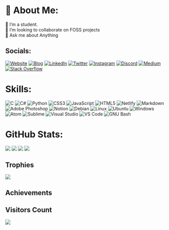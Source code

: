 # 💫 About Me:
🔭 I’m a student.<br>
👯 I’m looking to collaborate on FOSS projects<br>
💬 Ask me about Anything

## Socials:
[![Website](https://img.shields.io/badge/website-000000?style=for-the-badge&logo=About.&logoColor=white)](https://vishalrashmika.github.io/)
[![Blog](https://img.shields.io/badge/blog-000000?style=for-the-badge&logo=About.&logoColor=white)](https://vishalrashmikablog.netlify.app/)
[![LinkedIn](https://img.shields.io/badge/LinkedIn-0077B5?style=for-the-badge&logo=linkedin&logoColor=white)](https://linkedin.com/in/vishal-rashmika-838985228) 
[![Twitter](https://img.shields.io/badge/Twitter-1DA1F2?style=for-the-badge&logo=twitter&logoColor=white)](https://twitter.com/Vishal_Rashmika)
[![Instagram](https://img.shields.io/badge/Instagram-E4405F?style=for-the-badge&logo=instagram&logoColor=white)](https://instagram.com/j.m.v.r.p) 
[![Discord](https://img.shields.io/badge/Discord-7289DA?style=for-the-badge&logo=discord&logoColor=white)](htttps://discord.gg/Akira-Arashikage#2618) 
[![Medium](https://img.shields.io/badge/Medium-12100E?style=for-the-badge&logo=medium&logoColor=white)](https://medium.com/@VishalRashmika) 
[![Stack Overflow](https://img.shields.io/badge/Stack_Overflow-FE7A16?style=for-the-badge&logo=stack-overflow&logoColor=white)](https://stackoverflow.com/users/18637594/vishalrashmika) 
<!-- [![Reddit](https://img.shields.io/badge/Reddit-FF4500?style=for-the-badge&logo=reddit&logoColor=white)](#)  -->
<!-- https://img.shields.io/badge/YouTube-FF0000?style=for-the-badge&logo=youtube&logoColor=white  -->

# Skills:
![C](https://img.shields.io/badge/c-%2300599C.svg?style=for-the-badge&logo=c&logoColor=white) 
![C#](https://img.shields.io/badge/c%23-%23239120.svg?style=for-the-badge&logo=c-sharp&logoColor=white) 
![Python](https://img.shields.io/badge/python-3670A0?style=for-the-badge&logo=python&logoColor=ffdd54) 
![CSS3](https://img.shields.io/badge/css3-%231572B6.svg?style=for-the-badge&logo=css3&logoColor=white) 
![JavaScript](https://img.shields.io/badge/javascript-%23323330.svg?style=for-the-badge&logo=javascript&logoColor=%23F7DF1E) 
![HTML5](https://img.shields.io/badge/html5-%23E34F26.svg?style=for-the-badge&logo=html5&logoColor=white) 
![Netlify](https://img.shields.io/badge/netlify-%23000000.svg?style=for-the-badge&logo=netlify&logoColor=#00C7B7) 
![Markdown](https://img.shields.io/badge/markdown-%23000000.svg?style=for-the-badge&logo=markdown&logoColor=white) 
![Adobe Photoshop](https://img.shields.io/badge/adobephotoshop-%2331A8FF.svg?style=for-the-badge&logo=adobephotoshop&logoColor=white) 
![Notion](https://img.shields.io/badge/Notion-%23000000.svg?style=for-the-badge&logo=notion&logoColor=white)
![Debian](https://img.shields.io/badge/Debian-A81D33?style=for-the-badge&logo=debian&logoColor=white)
![Linux](https://img.shields.io/badge/Linux-FCC624?style=for-the-badge&logo=linux&logoColor=black)
![Ubuntu](https://img.shields.io/badge/Ubuntu-E95420?style=for-the-badge&logo=ubuntu&logoColor=white)
![Windows](https://img.shields.io/badge/Windows-0078D6?style=for-the-badge&logo=windows&logoColor=white)
![Atom](https://img.shields.io/badge/Atom-66595C?style=for-the-badge&logo=Atom&logoColor=white)
![Sublime](https://img.shields.io/badge/sublime_text-%23575757.svg?&style=for-the-badge&logo=sublime-text&logoColor=important)
![Visual Studio](https://img.shields.io/badge/Visual_Studio-5C2D91?style=for-the-badge&logo=visual%20studio&logoColor=white)
![VS Code](https://img.shields.io/badge/VSCode-0078D4?style=for-the-badge&logo=visual%20studio%20code&logoColor=white)
![GNU Bash](https://img.shields.io/badge/GNU%20Bash-4EAA25?style=for-the-badge&logo=GNU%20Bash&logoColor=white)
<!-- ![Wordpress](https://img.shields.io/badge/Windows_XP-003399?style=for-the-badge&logo=windows-xp&logoColor=white) -->
<!-- ![MySQL](https://img.shields.io/badge/MySQL-005C84?style=for-the-badge&logo=mysql&logoColor=white)  -->
<!-- ![Bootstrap](https://img.shields.io/badge/bootstrap-%23563D7C.svg?style=for-the-badge&logo=bootstrap&logoColor=white)  -->
<!-- ![Shell Script](https://img.shields.io/badge/shell_script-%23121011.svg?style=for-the-badge&logo=gnu-bash&logoColor=white)  -->
<!-- ![Colab](https://img.shields.io/badge/Colab-F9AB00?style=for-the-badge&logo=googlecolab&color=525252) -->
<!-- ![Replit](https://img.shields.io/badge/replit-667881?style=for-the-badge&logo=replit&logoColor=white) -->
<!-- ![Adobe Premiere Pro](https://img.shields.io/badge/Adobe%20Premiere%20Pro-9999FF.svg?style=for-the-badge&logo=Adobe%20Premiere%20Pro&logoColor=white)  -->
<!-- ![Oracle](https://img.shields.io/badge/Oracle-F80000?style=for-the-badge&logo=oracle&logoColor=white)  -->
<!-- ![PowerShell](https://img.shields.io/badge/powershell-5391FE?style=for-the-badge&logo=powershell&logoColor=white) -->
<!-- ![Windows XP](https://img.shields.io/badge/Windows_XP-003399?style=for-the-badge&logo=windows-xp&logoColor=white) -->
<!-- ![Gimp Gnu Image Manipulation Program](https://img.shields.io/badge/Gimp-657D8B?style=for-the-badge&logo=gimp&logoColor=FFFFFF)  -->
<!-- ![VirtualBox](https://img.shields.io/badge/VirtualBox-21416b?style=for-the-badge&logo=VirtualBox&logoColor=white) -->
<!-- ![Vmware](https://img.shields.io/badge/VMware-231f20?style=for-the-badge&logo=VMware&logoColor=white) -->
<!-- ![Portfolio](https://img.shields.io/badge/Portfolio-%23000000.svg?style=for-the-badge&logo=firefox&logoColor=#FF7139)  -->
<!-- ![Java](https://img.shields.io/badge/java-%23ED8B00.svg?style=for-the-badge&logo=java&logoColor=white)  -->
<!-- ![Postgres](https://img.shields.io/badge/postgres-%23316192.svg?style=for-the-badge&logo=postgresql&logoColor=white)  -->
<!-- ![SQLite](https://img.shields.io/badge/sqlite-%2307405e.svg?style=for-the-badge&logo=sqlite&logoColor=white)  -->
<!-- ![Adobe Lightroom](https://img.shields.io/badge/Adobe%20Lightroom-31A8FF.svg?style=for-the-badge&logo=Adobe%20Lightroom&logoColor=white)  -->
<!-- ![NPM](https://img.shields.io/badge/NPM-%23000000.svg?style=for-the-badge&logo=npm&logoColor=white)  -->
<!-- ![Flask](https://img.shields.io/badge/flask-%23000.svg?style=for-the-badge&logo=flask&logoColor=white)  -->
<!-- ![.Net](https://img.shields.io/badge/.NET-5C2D91?style=for-the-badge&logo=.net&logoColor=white)  -->
<!-- ![Apache](https://img.shields.io/badge/apache-%23D42029.svg?style=for-the-badge&logo=apache&logoColor=white)  -->
<!-- ![Arduino](https://img.shields.io/badge/-Arduino-00979D?style=for-the-badge&logo=Arduino&logoColor=white) -->
<!-- ![Krita](https://img.shields.io/badge/Krita-203759?style=for-the-badge&logo=krita&logoColor=EEF37B)  -->
<!-- ![NumPy](https://img.shields.io/badge/numpy-%23013243.svg?style=for-the-badge&logo=numpy&logoColor=white)  -->
<!-- ![Postgres](https://img.shields.io/badge/postgres-%23316192.svg?style=for-the-badge&logo=postgresql&logoColor=white)  -->
<!-- ![SQLite](https://img.shields.io/badge/sqlite-%2307405e.svg?style=for-the-badge&logo=sqlite&logoColor=white)  -->
<!-- ![Adobe Lightroom](https://img.shields.io/badge/Adobe%20Lightroom-31A8FF.svg?style=for-the-badge&logo=Adobe%20Lightroom&logoColor=white)  -->

# GitHub Stats:
![](https://github-readme-stats.vercel.app/api?username=VishalRashmika&theme=dracula&hide_border=true&include_all_commits=true&count_private=true)
![](https://github-readme-streak-stats.herokuapp.com/?user=VishalRashmika&theme=dracula&hide_border=true)
![](https://github-readme-stats.vercel.app/api/top-langs/?username=VishalRashmika&theme=dracula&hide_border=true&include_all_commits=true&count_private=true&layout=compact)
![](https://github-profile-summary-cards.vercel.app/api/cards/profile-details?username=VishalRashmika&theme=dracula)
<!-- ![](https://activity-graph.herokuapp.com/graph?username=VishalRashmika&theme=onedark&bg_color=20232a&hide_border=true) -->
<!-- ![](https://github-readme-stats.vercel.app/api?username=VishalRashmika&theme=onedark&hide_border=false&include_all_commits=true&count_private=true) -->
<!-- <img src="https://activity-graph.herokuapp.com/graph?username=VishalRashmika&theme=onedark&bg_color=20232a&hide_border=true" width="100%"/>
<br/> -->

## Trophies
![](https://github-profile-trophy.vercel.app/?username=VishalRashmika&theme=dracula&no-frame=false&no-bg=false&margin-w=4)

## Achievements
<!-- [![@vishalrashmika's Holopin board](https://holopin.me/vishalrashmika)](https://holopin.io/@vishalrashmika) -->

## Visitors Count 
![](https://komarev.com/ghpvc/?username=VishalRashmika&style=for-the-badge)

<!--<img align="left" src = "https://profile-counter.glitch.me/VishalRashmika/count.svg" alt ="Loading">

---
[![](https://visitcount.itsvg.in/api?id=VishalRashmika&icon=0&color=0)](https://visitcount.itsvg.in)
-->





<!--
IF UPDATING THE SOCIAL USERNAME CHANGES TO BE DONE:
    Resume
    personal web
    Life Via Lens
    Blog
    github homepage(banner)
    other platforms
--->